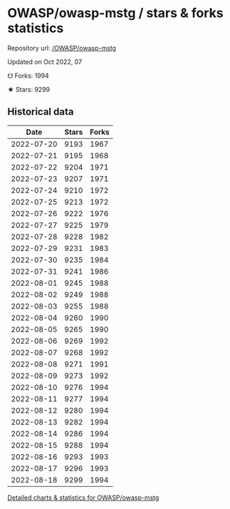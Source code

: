 # OWASP/owasp-mstg / stars & forks statistics

Repository url: [/OWASP/owasp-mstg](https://github.com/OWASP/owasp-mstg)

Updated on Oct 2022, 07

☋ Forks: 1994

★ Stars: 9299

## Historical data
| Date | Stars | Forks |
|------|-------|-------|
| 2022-07-20 | 9193 | 1967 | 
| 2022-07-21 | 9195 | 1968 | 
| 2022-07-22 | 9204 | 1971 | 
| 2022-07-23 | 9207 | 1971 | 
| 2022-07-24 | 9210 | 1972 | 
| 2022-07-25 | 9213 | 1972 | 
| 2022-07-26 | 9222 | 1976 | 
| 2022-07-27 | 9225 | 1979 | 
| 2022-07-28 | 9228 | 1982 | 
| 2022-07-29 | 9231 | 1983 | 
| 2022-07-30 | 9235 | 1984 | 
| 2022-07-31 | 9241 | 1986 | 
| 2022-08-01 | 9245 | 1988 | 
| 2022-08-02 | 9249 | 1988 | 
| 2022-08-03 | 9255 | 1988 | 
| 2022-08-04 | 9260 | 1990 | 
| 2022-08-05 | 9265 | 1990 | 
| 2022-08-06 | 9269 | 1992 | 
| 2022-08-07 | 9268 | 1992 | 
| 2022-08-08 | 9271 | 1991 | 
| 2022-08-09 | 9273 | 1992 | 
| 2022-08-10 | 9276 | 1994 | 
| 2022-08-11 | 9277 | 1994 | 
| 2022-08-12 | 9280 | 1994 | 
| 2022-08-13 | 9282 | 1994 | 
| 2022-08-14 | 9286 | 1994 | 
| 2022-08-15 | 9288 | 1994 | 
| 2022-08-16 | 9293 | 1993 | 
| 2022-08-17 | 9296 | 1993 | 
| 2022-08-18 | 9299 | 1994 | 


[Detailed charts & statistics for OWASP/owasp-mstg](https://reviewgithub.com/rep/OWASP/owasp-mstg)
